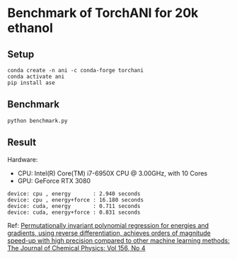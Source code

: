 # Benchmark of TorchANI for 20k ethanol

## Setup
```
conda create -n ani -c conda-forge torchani
conda activate ani
pip install ase
```

## Benchmark
```
python benchmark.py
```

## Result
Hardware:
- CPU: Intel(R) Core(TM) i7-6950X CPU @ 3.00GHz, with 10 Cores
- GPU: GeForce RTX 3080
```
device: cpu , energy       : 2.940 seconds
device: cpu , energy+force : 16.180 seconds
device: cuda, energy       : 0.711 seconds
device: cuda, energy+force : 0.831 seconds
```


Ref: [Permutationally invariant polynomial regression for energies and gradients, using reverse differentiation, achieves orders of magnitude speed-up with high precision compared to other machine learning methods: The Journal of Chemical Physics: Vol 156, No 4](https://aip.scitation.org/doi/suppl/10.1063/5.0080506)
